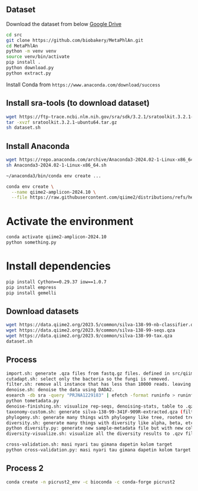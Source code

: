 

## Dataset
Download the dataset from below
[Google Drive](https://drive.google.com/drive/folders/1eVr1ytUL93SNGatfjdnTaq5hAXXJdqhN?usp=sharing)


```bash
cd src
git clone https://github.com/biobakery/MetaPhlAn.git
cd MetaPhlAn
python -m venv venv
source venv/bin/activate
pip install .
python download.py
python extract.py
```


Install Conda from
`https://www.anaconda.com/download/success`

## Install sra-tools (to download dataset)
```bash
wget https://ftp-trace.ncbi.nlm.nih.gov/sra/sdk/3.2.1/sratoolkit.3.2.1-ubuntu64.tar.gz
tar -xvzf sratoolkit.3.2.1-ubuntu64.tar.gz
sh dataset.sh
```

## Install Anaconda
```bash
wget https://repo.anaconda.com/archive/Anaconda3-2024.02-1-Linux-x86_64.sh
sh Anaconda3-2024.02-1-Linux-x86_64.sh
```

```bash
~/anaconda3/bin/conda env create ...
```

```bash
conda env create \
  --name qiime2-amplicon-2024.10 \
  --file https://raw.githubusercontent.com/qiime2/distributions/refs/heads/dev/2024.10/amplicon/released/qiime2-amplicon-ubuntu-latest-conda.yml
```

# Activate the environment
```bash
conda activate qiime2-amplicon-2024.10
python something.py
```
# Install dependencies
```bash
pip install Cython==0.29.37 iow==1.0.7
pip install empress
pip install gemelli
```
## Download datasets
```bash
wget https://data.qiime2.org/2023.5/common/silva-138-99-nb-classifier.qza
wget https://data.qiime2.org/2023.9/common/silva-138-99-seqs.qza
wget https://data.qiime2.org/2023.9/common/silva-138-99-tax.qza
dataset.sh
```

## Process
```bash
import.sh: generate .qza files from fastq.gz files. defined in src/qiime2_output_no_outlier/manifest.tsv. outlier is excluded, removed only 1 sample which contains only around 311 reads.
cutadapt.sh: select only the bacteria so the fungi is removed.
filter.sh: remove all instance that has less than 10000 reads. leaving only 27 samples.
denoise.sh: denoise the data using DADA2.
esearch -db sra -query "PRJNA1229183" | efetch -format runinfo > runinfo.csv
python tometadata.py
denoise-finishing.sh: visualize rep-seqs, denoising-stats, table to .qzv
taxonomy-custom.sh: generate silva-138-99-341F-909R-extracted.qza (filtered dataset), silva-138-99-341F-909R-classifier.qza (classifier naive bayes), taxonomy.qza (resulting classification with sklearn)
phylogeny.sh: generate many things with phylogeny like tree, rooted tree, unrooted tree, etc.
diversity.sh: generate many things with diversity like alpha, beta, etc.
python diversity.py: generate new sample-metadata file but with new columns for grouping
diversity-visualize.sh: visualize all the diversity results to .qzv files.

cross-validation.sh: masi nyari tau gimana dapetin kolom target
python cross-validation.py: masi nyari tau gimana dapetin kolom target
```

## Process 2
```bash
conda create -n picrust2_env -c bioconda -c conda-forge picrust2
```
